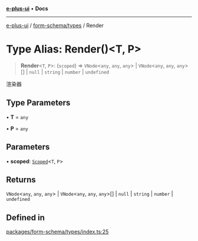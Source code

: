 [**e-plus-ui**](../../../README.md) • **Docs**

***

[e-plus-ui](../../../modules.md) / [form-schema/types](../README.md) / Render

# Type Alias: Render()\<T, P\>

> **Render**\<`T`, `P`\>: (`scoped`) => `VNode`\<`any`, `any`, `any`\> \| `VNode`\<`any`, `any`, `any`\>[] \| `null` \| `string` \| `number` \| `undefined`

渲染器

## Type Parameters

• **T** = `any`

• **P** = `any`

## Parameters

• **scoped**: [`Scoped`](Scoped.md)\<`T`, `P`\>

## Returns

`VNode`\<`any`, `any`, `any`\> \| `VNode`\<`any`, `any`, `any`\>[] \| `null` \| `string` \| `number` \| `undefined`

## Defined in

[packages/form-schema/types/index.ts:25](https://github.com/c-eqian/e-plus-ui/blob/9afe3efca84f90347511649ce68bd1a732377c38/packages/form-schema/types/index.ts#L25)
